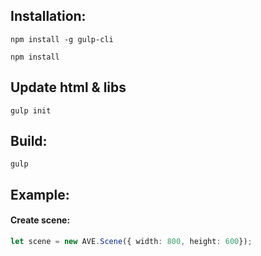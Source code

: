 ## Installation:

```shell
npm install -g gulp-cli
```

```shell
npm install
```

## Update html & libs

```shell
gulp init
```

## Build:

```shell
gulp
```

## Example:

#### Create scene:
````typescript
let scene = new AVE.Scene({ width: 800, height: 600});
````
